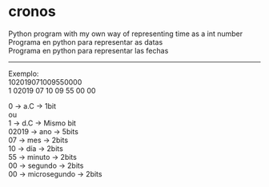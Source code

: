 # cronos
Python program with my own way of representing time as a int number  
Programa en python para representar as datas  
Programa en python para representar las fechas  

------------------

Exemplo:  
102019071009550000  
1 02019 07 10 09 55 00 00  
  
0 		  → a.C 			    → 1bit  
ou  
1 		  → d.C 			    → Mismo bit  
02019 	→ ano 			    → 5bits  
07 		  → mes 		  	  → 2bits  
10 		  → día 		  	  → 2bits  
55 		  → minuto 	  	  → 2bits  
00 		  → segundo 		  → 2bits  
00 		  → microsegundo 	→ 2bits  
